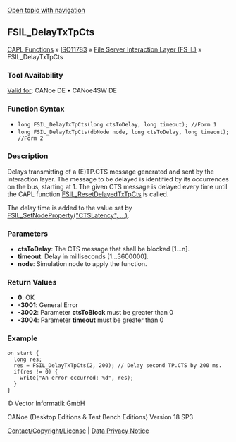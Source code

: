 [Open topic with navigation](../../../../../../CANoeDEFamily.htm#Topics/CAPLFunctions/ISO11783/ISOInteractionLayerFS/Functions/CAPLfunctionIso11783FSILDelayTxTpCts.md)

## FSIL_DelayTxTpCts

[CAPL Functions](../../../CAPLfunctions.md) » [ISO11783](../../CAPLfunctionsISO11783Overview.md) » [File Server Interaction Layer (FS IL)](../CAPLfunctionsISOILFSOverview.md) » FSIL_DelayTxTpCts

### Tool Availability
[Valid for](../../../../Shared/FeatureAvailability.md): CANoe DE • CANoe4SW DE

### Function Syntax

- `long FSIL_DelayTxTpCts(long ctsToDelay, long timeout); //Form 1`
- `long FSIL_DelayTxTpCts(dbNode node, long ctsToDelay, long timeout); //Form 2`

### Description

Delays transmitting of a (E)TP.CTS message generated and sent by the interaction layer. The message to be delayed is identified by its occurrences on the bus, starting at 1. The given CTS message is delayed every time until the CAPL function [FSIL_ResetDelayedTxTpCts](CAPLfunctionIso11783FSILResetDelayedTxTpCts.md) is called.

The delay time is added to the value set by [FSIL_SetNodeProperty("CTSLatency", …)](CAPLfunctionIso11783FSILSetNodeProperty.md).

### Parameters

- **ctsToDelay**: The CTS message that shall be blocked [1…n].
- **timeout**: Delay in milliseconds [1…3600000].
- **node**: Simulation node to apply the function.

### Return Values

- **0**: OK
- **-3001**: General Error
- **-3002**: Parameter **ctsToBlock** must be greater than 0
- **-3004**: Parameter **timeout** must be greater than 0

### Example

```plaintext
on start {
  long res;
  res = FSIL_DelayTxTpCts(2, 200); // Delay second TP.CTS by 200 ms.
  if(res != 0) {
    write("An error occurred: %d", res);
  }
}
```

© Vector Informatik GmbH

CANoe (Desktop Editions & Test Bench Editions) Version 18 SP3

[Contact/Copyright/License](../../../../Shared/ContactCopyrightLicense.md) | [Data Privacy Notice](https://www.vector.com/int/en/company/get-info/privacy-policy/)
